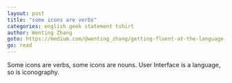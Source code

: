 ```yaml
---
layout: post
title: "some icons are verbs"
categories: english geek statement tshirt
author: Wenting Zhang
goto: https://medium.com/@wenting_zhang/getting-fluent-at-the-language-of-iconography-3415d03d0a8f?ref=speak.junglestar.org
go: read
---
```

Some icons are verbs, some icons are nouns. User Interface is a language, so is iconography.

